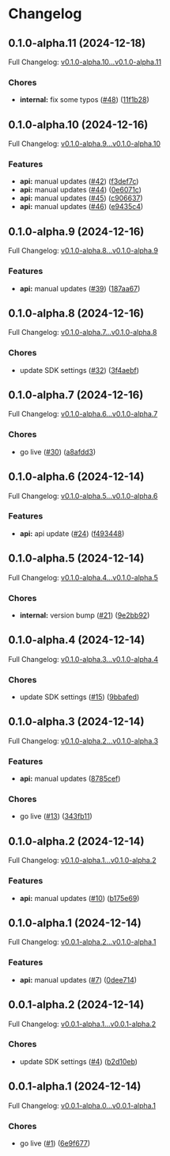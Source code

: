 # Changelog

## 0.1.0-alpha.11 (2024-12-18)

Full Changelog: [v0.1.0-alpha.10...v0.1.0-alpha.11](https://github.com/identety/identety-node-sdk/compare/v0.1.0-alpha.10...v0.1.0-alpha.11)

### Chores

* **internal:** fix some typos ([#48](https://github.com/identety/identety-node-sdk/issues/48)) ([11f1b28](https://github.com/identety/identety-node-sdk/commit/11f1b2887bbc0f6ddec77959296b38c4f3ab6893))

## 0.1.0-alpha.10 (2024-12-16)

Full Changelog: [v0.1.0-alpha.9...v0.1.0-alpha.10](https://github.com/identety/identety-node-sdk/compare/v0.1.0-alpha.9...v0.1.0-alpha.10)

### Features

* **api:** manual updates ([#42](https://github.com/identety/identety-node-sdk/issues/42)) ([f3def7c](https://github.com/identety/identety-node-sdk/commit/f3def7ca7b2bc7e6b8f62a76e9bb642782a0322d))
* **api:** manual updates ([#44](https://github.com/identety/identety-node-sdk/issues/44)) ([0e6071c](https://github.com/identety/identety-node-sdk/commit/0e6071c9247412feeb287af446a3764e8ff6bb7d))
* **api:** manual updates ([#45](https://github.com/identety/identety-node-sdk/issues/45)) ([c906637](https://github.com/identety/identety-node-sdk/commit/c9066375e65eee1a665dcac4cfc8c1038b28e23f))
* **api:** manual updates ([#46](https://github.com/identety/identety-node-sdk/issues/46)) ([e9435c4](https://github.com/identety/identety-node-sdk/commit/e9435c4a664002d3123a063f4aec11552a0034e1))

## 0.1.0-alpha.9 (2024-12-16)

Full Changelog: [v0.1.0-alpha.8...v0.1.0-alpha.9](https://github.com/identety/identety-node-sdk/compare/v0.1.0-alpha.8...v0.1.0-alpha.9)

### Features

* **api:** manual updates ([#39](https://github.com/identety/identety-node-sdk/issues/39)) ([187aa67](https://github.com/identety/identety-node-sdk/commit/187aa6743b88ef9de5b9662954f5013cad802c15))

## 0.1.0-alpha.8 (2024-12-16)

Full Changelog: [v0.1.0-alpha.7...v0.1.0-alpha.8](https://github.com/identety/identety-node-sdk/compare/v0.1.0-alpha.7...v0.1.0-alpha.8)

### Chores

* update SDK settings ([#32](https://github.com/identety/identety-node-sdk/issues/32)) ([3f4aebf](https://github.com/identety/identety-node-sdk/commit/3f4aebf517030a3590b8b88ba176057fa2095224))

## 0.1.0-alpha.7 (2024-12-16)

Full Changelog: [v0.1.0-alpha.6...v0.1.0-alpha.7](https://github.com/identety/identety-node-sdk/compare/v0.1.0-alpha.6...v0.1.0-alpha.7)

### Chores

* go live ([#30](https://github.com/identety/identety-node-sdk/issues/30)) ([a8afdd3](https://github.com/identety/identety-node-sdk/commit/a8afdd36d77a0be224fa1fca00b853d04791914c))

## 0.1.0-alpha.6 (2024-12-14)

Full Changelog: [v0.1.0-alpha.5...v0.1.0-alpha.6](https://github.com/identety/identety-node-sdk/compare/v0.1.0-alpha.5...v0.1.0-alpha.6)

### Features

* **api:** api update ([#24](https://github.com/identety/identety-node-sdk/issues/24)) ([f493448](https://github.com/identety/identety-node-sdk/commit/f493448632e28588e828533a428c407d8aad073c))

## 0.1.0-alpha.5 (2024-12-14)

Full Changelog: [v0.1.0-alpha.4...v0.1.0-alpha.5](https://github.com/identety/identety-node-sdk/compare/v0.1.0-alpha.4...v0.1.0-alpha.5)

### Chores

* **internal:** version bump ([#21](https://github.com/identety/identety-node-sdk/issues/21)) ([9e2bb92](https://github.com/identety/identety-node-sdk/commit/9e2bb92d8be6eec4ed5339298c1eec77ec7efff9))

## 0.1.0-alpha.4 (2024-12-14)

Full Changelog: [v0.1.0-alpha.3...v0.1.0-alpha.4](https://github.com/identety/identety-node-sdk/compare/v0.1.0-alpha.3...v0.1.0-alpha.4)

### Chores

* update SDK settings ([#15](https://github.com/identety/identety-node-sdk/issues/15)) ([9bbafed](https://github.com/identety/identety-node-sdk/commit/9bbafed7a1b070b3607420d901460530792ebf80))

## 0.1.0-alpha.3 (2024-12-14)

Full Changelog: [v0.1.0-alpha.2...v0.1.0-alpha.3](https://github.com/identety/identety-node-sdk/compare/v0.1.0-alpha.2...v0.1.0-alpha.3)

### Features

* **api:** manual updates ([8785cef](https://github.com/identety/identety-node-sdk/commit/8785cefeebf9ab398d90824ffc7499ba5d71ba2d))


### Chores

* go live ([#13](https://github.com/identety/identety-node-sdk/issues/13)) ([343fb11](https://github.com/identety/identety-node-sdk/commit/343fb11d4947baf2ecf13aae87f28c0bff4c7921))

## 0.1.0-alpha.2 (2024-12-14)

Full Changelog: [v0.1.0-alpha.1...v0.1.0-alpha.2](https://github.com/identety/identety-node-sdk/compare/v0.1.0-alpha.1...v0.1.0-alpha.2)

### Features

* **api:** manual updates ([#10](https://github.com/identety/identety-node-sdk/issues/10)) ([b175e69](https://github.com/identety/identety-node-sdk/commit/b175e69fc1117c7207c3fa66aa868081e5665919))

## 0.1.0-alpha.1 (2024-12-14)

Full Changelog: [v0.0.1-alpha.2...v0.1.0-alpha.1](https://github.com/identety/identety-node-sdk/compare/v0.0.1-alpha.2...v0.1.0-alpha.1)

### Features

* **api:** manual updates ([#7](https://github.com/identety/identety-node-sdk/issues/7)) ([0dee714](https://github.com/identety/identety-node-sdk/commit/0dee7145d7a1b608a2ac315f656ed48f65236616))

## 0.0.1-alpha.2 (2024-12-14)

Full Changelog: [v0.0.1-alpha.1...v0.0.1-alpha.2](https://github.com/identety/identety-node-sdk/compare/v0.0.1-alpha.1...v0.0.1-alpha.2)

### Chores

* update SDK settings ([#4](https://github.com/identety/identety-node-sdk/issues/4)) ([b2d10eb](https://github.com/identety/identety-node-sdk/commit/b2d10ebbe6feb62cffbb7f2899f4cc73b119471c))

## 0.0.1-alpha.1 (2024-12-14)

Full Changelog: [v0.0.1-alpha.0...v0.0.1-alpha.1](https://github.com/identety/identety-node-sdk/compare/v0.0.1-alpha.0...v0.0.1-alpha.1)

### Chores

* go live ([#1](https://github.com/identety/identety-node-sdk/issues/1)) ([6e9f677](https://github.com/identety/identety-node-sdk/commit/6e9f67735f62a735695e432021c7126aa373a9ab))
